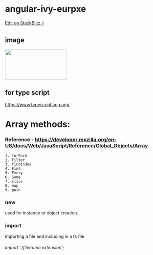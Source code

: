 # angular-ivy-eurpxe

[Edit on StackBlitz ⚡️](https://stackblitz.com/edit/angular-ivy-eurpxe)

## image
<img src="https://github.com/cnaveenkumar74/Typescript-basics/blob/master/img.jpeg" width="200" height="100" />

## for type script 
https://www.typescriptlang.org/

# Array methods: 
### 	Reference - https://developer.mozilla.org/en-US/docs/Web/JavaScript/Reference/Global_Objects/Array
	1. forEach
	2. Filter
	3. findIndex
	4. Find
	5. Every
	6. Some
	7. slice
	8. map
	9. push
### new
used for instance or object creation. 

### import
importing a file and including in a ts file
###### import './filename.extension';
